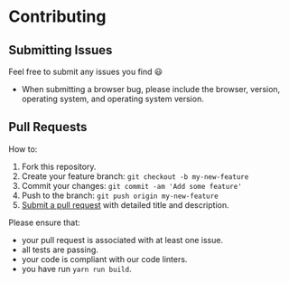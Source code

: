 # Contributing

## Submitting Issues

Feel free to submit any issues you find 😃

* When submitting a browser bug, please include the browser, version, operating system, and operating system version.

## Pull Requests

How to:

1. Fork this repository.
2. Create your feature branch: `git checkout -b my-new-feature`
3. Commit your changes: `git commit -am 'Add some feature'`
4. Push to the branch: `git push origin my-new-feature`
5. [Submit a pull request](https://www.digitalocean.com/community/tutorials/how-to-create-a-pull-request-on-github) with detailed title and description.

Please ensure that:

* your pull request is associated with at least one issue.
* all tests are passing.
* your code is compliant with our code linters.
* you have run `yarn run build`.
